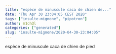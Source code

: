 ```yaml
---
title: "espèce de minuscule caca de chien de..."
date: "Thu Apr 30 23:04:05 CEST 2020"
tags: ["insulte-mignone", "pipotron"]
author: m1ch3l
categories: ["generated"]
slug: "insulte-mignone/2020-04-30-23:04:05"
---
```


espèce de minuscule caca de chien de pied
